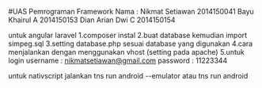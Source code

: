 #UAS Pemrograman Framework
Nama  : Nikmat Setiawan   2014150041
        Bayu Khairul A    2014150153
        Dian Arian Dwi C  2014150154


untuk angular laravel
1.composer instal
2.buat database kemudian import simpeg.sql
3.setting database.php sesuai database yang digunakan
4.cara menjalankan dengan menggunakan vhost (setting pada apache)
5.untuk login username  : nikmatsetiawan@gmail.com
              password  : 11223344



untuk nativscript
jalankan tns run android --emulator 
atau tns run android

